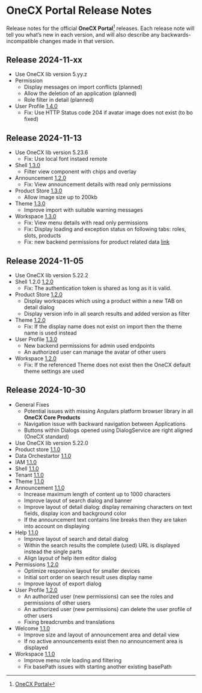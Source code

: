 # OneCX Portal Release Notes
Release notes for the official **OneCX Portal**[^1] releases. Each release note will tell you what’s new in each version, and will also describe any backwards-incompatible changes made in that version.

## Release 2024-11-xx
* Use OneCX lib version 5.yy.z
* Permission
    * Display messages on import conflicts (planned)
    * Allow the deletion of an application (planned)
    * Role filter in detail (planned)
* User Profile [1.4.0](releases/20241112/onecx-user-profile.md)
    * Fix: Use HTTP Status code 204 if avatar image does not exist (to bo fixed)


## Release 2024-11-13
* Use OneCX lib version 5.23.6
    * Fix: Use local font instaed remote
* Shell [1.3.0](releases/20241113/onecx-shell.md)
    * Filter view component with chips and overlay
* Announcement [1.2.0](releases/20241113/onecx-announcement.md)
    * Fix: View announcement details with read only permissions
* Product Store [1.3.0](releases/20241113/onecx-product-store.md)
    * Allow image size up to 200kb
* Theme [1.3.0](releases/20241113/onecx-theme.md)
    * Improve import with suitable warning messages 
* Workspace [1.3.0](releases/20241113/onecx-workspace.md)
    * Fix: View menu details with read only permissions
    * Fix: Display loading and exception status on following tabs: roles, slots, products
    * Fix: new backend permissions for product related data [link](https://github.com/onecx/onecx-workspace-bff/commit/dd9b24599b5cf9a16258e952cafaa6634585a372#diff-fae1be0e38e5db5b0a5c9205f249f194e968340bd8918bab56ebfcf5ef3746e1)


## Release 2024-11-05
* Use OneCX lib version 5.22.2
* Shell 1.2.0 [1.2.0](releases/20241105/onecx-shell.md)
    * Fix: The authentication token is shared as long as it is valid.
* Product Store [1.2.0](releases/20241105/onecx-product-store.md)
    * Display workspaces which using a product within a new TAB on detail dialog
    * Display version info in all search results and added version as filter
* Theme [1.2.0](releases/20241105/onecx-theme.md)
    * Fix: If the display name does not exist on import then the theme name is used instead
* User Profile [1.3.0](releases/20241105/onecx-user-profile.md)
    * New backend permissions for admin used endpoints
    * An authorized user can manage the avatar of other users
* Workspace  [1.2.0](releases/20241105/onecx-workspace.md)
    * Fix: If the referenced Theme does not exist then the OneCX default theme settings are used


## Release 2024-10-30
* General Fixes
    * Potential issues with missing Angulars platform browser library in all **OneCX Core Products**
    * Navigation issue with backward navigation between Applications
    * Buttons within Dialogs opened using DialogService are right aligned (OneCX standard)
* Use OneCX lib version 5.22.0 
* Product store [1.1.0](releases/20241030/onecx-product-store.md)
* Data Orchestartor [1.1.0](releases/20241030/onecx-data-orchestrator.md)
* IAM [1.1.0](releases/20241030/onecx-iam.md)
* Shell [1.1.0](releases/20241030/onecx-shell.md)
* Tenant [1.1.0](releases/20241030/onecx-tenant.md)
* Theme [1.1.0](releases/20241030/onecx-theme.md)
* Announcement [1.1.0](releases/20241030/onecx-announcement.md)
    * Increase maximum length of content up to 1000 characters
    * Improve layout of search dialog and banner
    * Improve layout of detail dialog: display remaining characters on text fields, display icon and background color
    * If the announcement text contains line breaks then they are taken into account on displaying
* Help [1.1.0](releases/20241030/onecx-help.md)
    * Improve layout of search and detail dialog
    * Within the search results the complete (used) URL is displayed instead the single parts
    * Align layout of help item editor dialog
* Permissions [1.2.0](releases/20241030/onecx-permission.md)
    * Optimize responsive layout for smaller devices
    * Initial sort order on search result uses display name
    * Improve layout of export dialog
* User Profile [1.2.0](releases/20241030/onecx-user-profile.md)
    * An authorized user (new permissions) can see the roles and permissions of other users
    * An authorized user (new permissions) can delete the user profile of other users
    * Fixing breadcrumbs and translations
* Welcome [1.1.0](releases/20241030/onecx-welcome.md)
    * Improve size and layout of announcement area and detail view
    * If no active announcements exist then no announcement area is displayed
* Workspace [1.1.0](releases/20241030/onecx-workspace.md)
    * Improve menu role loading and filtering
    * Fix basePath issues with starting another existing basePath


[^1]: [OneCX Portal](https://github.com/onecx)
